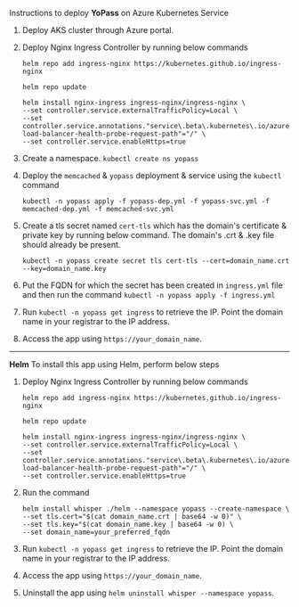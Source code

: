 Instructions to deploy **YoPass** on Azure Kubernetes Service
  1. Deploy AKS cluster through Azure portal.
  2. Deploy Nginx Ingress Controller by running below commands

     ` helm repo add ingress-nginx https://kubernetes.github.io/ingress-nginx `
     
     ` helm repo update `
     
     ```
     helm install nginx-ingress ingress-nginx/ingress-nginx \
     --set controller.service.externalTrafficPolicy=Local \
     --set controller.service.annotations."service\.beta\.kubernetes\.io/azure-load-balancer-health-probe-request-path"="/" \
     --set controller.service.enableHttps=true
     ```
  4. Create a namespace. ` kubectl create ns yopass `
  5. Deploy the `memcached` & `yopass` deployment & service using the `kubectl` command

     ```
     kubectl -n yopass apply -f yopass-dep.yml -f yopass-svc.yml -f memcached-dep.yml -f memcached-svc.yml
     ```
  7. Create a tls secret named ` cert-tls ` which has the domain's certificate & private key by running below command. The domain's .crt & .key file should already be present.

     ```
     kubectl -n yopass create secret tls cert-tls --cert=domain_name.crt --key=domain_name.key
     ```
  9. Put the FQDN for which the secret has been created in ` ingress.yml ` file and then run the command ` kubectl -n yopass apply -f ingress.yml `
  10. Run `kubectl -n yopass get ingress` to retrieve the IP. Point the domain name in your registrar to the IP address.
  11. Access the app using `https://your_domain_name`.

-----------------------------

**Helm**
To install this app using Helm, perform below steps
  1. Deploy Nginx Ingress Controller by running below commands

     ` helm repo add ingress-nginx https://kubernetes.github.io/ingress-nginx `
     
     ` helm repo update `
     ```
     helm install nginx-ingress ingress-nginx/ingress-nginx \
     --set controller.service.externalTrafficPolicy=Local \
     --set controller.service.annotations."service\.beta\.kubernetes\.io/azure-load-balancer-health-probe-request-path"="/" \
     --set controller.service.enableHttps=true
     ```
  3. Run the command

     ```
     helm install whisper ./helm --namespace yopass --create-namespace \
     --set tls.cert="$(cat domain_name.crt | base64 -w 0)" \
     --set tls.key="$(cat domain_name.key | base64 -w 0) \
     --set domain_name=your_preferred_fqdn
     ```
  5. Run `kubectl -n yopass get ingress` to retrieve the IP. Point the domain name in your registrar to the IP address.
  6. Access the app using `https://your_domain_name`.
  7. Uninstall the app using `helm uninstall whisper --namespace yopass`.
